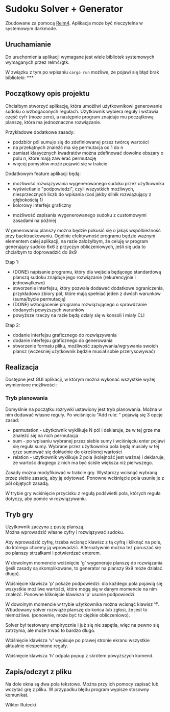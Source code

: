 # Sudoku Solver + Generator
Zbudowane za pomocą [Relm4](https://relm4.org).
Aplikacja może być nieczytelna w systemowym darkmode.

## Uruchamianie
Do uruchomienia aplikacji wymagane jest wiele bibliotek systemowych wymaganych przez relm4/gtk.

W związku z tym po wpisaniu `cargo run` możliwe, że pojawi się błąd brak biblioteki: ***



## Początkowy opis projektu
Chciałbym stworzyć aplikację, która umożliwi użytkownikowi generowanie sudoku o wzbogaconych regułach.
Użytkownik wybiera reguły i wstawia część cyfr (może zero), a następnie program znajduje mu początkową planszę, która ma jednoznaczne rozwiązanie.

Przykładowe dodatkowe zasady:
- podzbiór pól sumuje się do zdefiniowanej przez twórcę wartości
- na przekątnych znaleźć ma się permutacja od 1 do n
- zamiast klasycznych kwadratów można zdefinować dowolne obszary o polu n, które mają zawierać permutację
- więcej pomysłów może pojawić się w trakcie

Dodatkowym feature aplikacji będą:
- możliwość rozwiązywania wygenerowanego sudoku przez użytkownika
- wyświetlanie "podpowiedzi", czyli wszystkich możliwych, niesprzecznych liczb do wpisania (coś jakby silnik rozwiązujący z głębokością 1)
- kolorowy interfejs graficzny
* możliwość zapisania wygenerowanego sudoku z customowymi zasadami na później

W generowaniu planszy można będzie pokusić się o jakąś współbieżność przy backtrackowaniu.
Ogólnie efektywność programu będzie ważnym elementem całej aplikacji, na razie założyłbym, że celuję w program generujący sudoko 6x6 z przyczyn obliczeniowych, jeśli się uda to chciałbym to doprowadzić do 9x9

Etap 1:
- (DONE) napisanie programu, który dla wejścia będącego standardową planszą sudoku znajduje jego rozwiązanie (rekurencyjnie i jednowątkowo)
- stworzenie interfejsu, który pozwala dodawać dodatkowe ograniczenia, przykładowo zbiory pól, które mają spełniać jeden z dwóch warunków (suma/bycie permutacją)
- (DONE) wzbogacenie programu rozwiązującego o sprawdzanie dodanych powyższych warunków
- powyższe rzeczy na razie będą działy się w konsoli i miały CLI 

Etap 2:
- dodanie interfejsu graficznego do rozwiązywania
- dodanie interfejsu graficznego do generowania 
- stworzenie formatu pliku, możliwość zapisywania/wgrywania swoich plansz (wcześniej użytkownik będzie musiał sobie przerysowywać)

## Realizacja
Dostępne jest GUI aplikacji, w którym można wykonać wszystkie wyżej wymienione możliwości:

### Tryb planowania
Domyślnie na początku rozrywki ustawiony jest tryb planowania. Można w nim dodawać własne reguły. Po wciśnięciu "Add rule: " pojawią się 3 opcje zasad:
- permutation - użytkownik wyklikuje N pól i deklaruje, że w tej grze ma znaleźć się na nich permutacja
- sum - po wpisaniu wybranej przez siebie sumy i wciśnięciu enter pojawi się reguła sumy. Wybrane przez użytkownika pola będą musiały w tej grze sumować się dokładnie do określonej wartości
- relation - użytkownik wyklikuje 2 pola (kolejność jest ważna) i deklaruje, że wartość drugiego z nich ma być ściśle większa niż pierwszego.

Zasady można modyfikować w trakcie gry. Wystarczy wcisnąć wybraną przez siebie zasadę, aby ją edytować. Ponowne wciśnięcie pola usunie je z pól objętych zasadą.

W trybie gry wciśnięcie przycisku z regułą podświetli pola, których reguła dotyczy, aby pomóc w rozwiązywaniu.

## Tryb gry
Użytkownik zaczyna z pustą planszą.  
Można wprowadzić własne cyfry i rozwiązywać sudoku.   

Aby wprowadzić cyfrę, trzeba wcisnąć klawisz z tą cyfrą i kliknąć na pole, do którego chcemy ją wprowadzić. Alternatywnie można też poruszać się po planszy strzałkami i potwierdzać enterem.

W dowolnym momencie wciśnięcie 'g' wygeneruje planszę do rozwiązania (jeśli zasady są skomplikowane, to generator na planszy 9x9 może działać długo).  

Wciśnięcie klawisza 'p' pokaże podpowiedzi: dla każdego pola pojawią się wszystkie możliwe wartości, które mogą się w danym momencie na nim znaleźć. 
Ponowne kliknięcie klawisza 'p' usunie podpowiedzi.

W dowolnym momencie w trybie użytkownika można wcisnąć klawisz 'f'. Wbudowany solver rozwiąże planszę do końca lub zgłosi, że jest to niemożliwe. (ponownie, może być to ciężkie obliczeniowo).

Solver był testowany empirycznie i już się nie zapętla, więc na pewno się zatrzyma, ale może trwać to bardzo długo. 

Wciśnięcie klawisza 'v' wypisuje po prawej stronie ekranu wszystkie aktualnie niespełnione reguły.

Wciśnięcie klawisza 'h' odpala popup z skrótem powyższych komend.

## Zapis/odczyt z pliku
Na dole okna są dwa pola tekstowe. Można przy ich pomocy zapisać lub wczytać grę z pliku. W przypadku błędu program wypisze stosowny komunikat.

Wiktor Rutecki